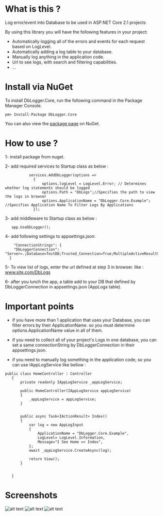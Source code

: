 # What is this ?

Log error/event into Database to be used in ASP.NET Core 2.1 projects

By using this library you will have the following features in your project:
- Automatically logging all of the errors and events for each request based on LogLevel.
- Automatically adding  a log table to your database.
- Manually log anything in the application code.
- Url to see logs, with search and filtering capabilities.
- ...
# Install via NuGet

To install DbLogger.Core, run the following command in the Package Manager Console.
```code
pm> Install-Package DbLogger.Core
```
You can also view the [package page](https://www.nuget.org/packages/DbLogger.Core) on NuGet.

# How to use ?


1- install package from nuget.

2- add required services to Startup class as below :

```code
           services.AddDbLogger(options =>
             {
                 options.logLevel = LogLevel.Error; // Determines whether log statements should be logged 
                 options.Path = "DbLogs";//Specifies the path to view the logs in browser
                 options.ApplicationName = "DbLogger.Core.Example"; //Specifies Application Name To Filter Logs By Applications
             });
```

 
3- add middleware to Startup class as below :

```code
   app.UseDbLogger();
```
4- add following settings to appsettings.json:

```code
    "ConnectionStrings": {
    "DbLoggerConnection": "Server=.;Database=TestDB;Trusted_Connection=True;MultipleActiveResultSets=true",
  }
```
5- To view list of logs, enter the url defined at step 3 in browser. like : www.site.com/DbLogs

6- after you lunch the app, a table add to your DB that defined by DbLoggerConnection in appsettings.json (AppLogs table).

# Important points
- if you have more than 1 application that uses your Database, you can filter errors by their ApplicationName. so you must determine options.ApplicationName value in all of them.

 - if you need to collect all of your project's Logs in one database, you can set a same connectionString by DbLoggerConnection in their appsettings.json.
 
 - if you need to manually log something in the application code, so you can use IAppLogService like bellow :
 ```code
 public class HomeController : Controller
    {
        private readonly IAppLogService _appLogService;

        public HomeController(IAppLogService appLogService)
        {
            _appLogService = appLogService;
        }


        public async Task<IActionResult> Index()
        {
            var log = new AppLogInput
            {
                ApplicationName = "DbLogger.Core.Example",
                LogLevel= LogLevel.Information,
                Message="I See Home => Index",
            };
            await _appLogService.CreateAsync(log);

            return View();
        }


    }
```
 
# Screenshots

![alt text](https://github.com/hamed-shirbandi/DbLogger.Core/blob/master/DbLogger.Core.Example/wwwroot/images/1.png)
![alt text](https://github.com/hamed-shirbandi/DbLogger.Core/blob/master/DbLogger.Core.Example/wwwroot/images/2.png)
![alt text](https://github.com/hamed-shirbandi/DbLogger.Core/blob/master/DbLogger.Core.Example/wwwroot/images/3.png)

